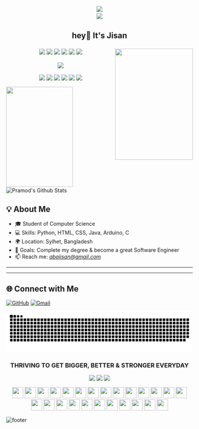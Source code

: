 <div align="center">
  <img height="150" src="https://media.giphy.com/media/M9gbBd9nbDrOTu1Mqx/giphy.gif"  />
</div>

<div align="center">
  <img src="https://visitor-badge.laobi.icu/badge?page_id=abjisan.abjisan&"  />
</div>

###

<h2 align="center">hey👋 It's Jisan</h2>

###


<div>
  <div align="right">
    <img src="https://media.giphy.com/media/oy83DwqHRcR1jJczV3/giphy.gif" align="right" height="300px" width="210px">
  </div>
  
  <div align="left">
    <p align="center">  
      <h3 align="center">
        <img src="https://media.giphy.com/media/DS89v1NqpzCqA/giphy.gif" width="90px">
        <img src="https://media.giphy.com/media/5xaOcLBK3ktpfSfLcVa/giphy.gif" width="50px">
        <img src="https://media.giphy.com/media/QoUU3x1dH505y/giphy.gif" width="50px">
        <img src="https://media.giphy.com/media/LncsBVKWzRKRpzEdMw/giphy.gif" width="50px">
        <img src="https://media.giphy.com/media/KI9S4tfLdMaK4/giphy.gif" width="50px">
        <img src="https://media.giphy.com/media/TlK63Er5sVKVBLMQVMY/giphy.gif" width="50px">
      </h3>
      <p align="center"><img src="https://media.giphy.com/media/ozdUAW4iETQS2OggkO/giphy.gif" width="100px"></p>
      <p align="center">
        <code><a href="https://www.python.org/" target="_blank"><img height="45" src="https://www.vectorlogo.zone/logos/python/python-ar21.svg"></a></code>
        <code><a href="https://jupyter.org/" target="_blank"><img height="45" src="https://www.vectorlogo.zone/logos/jupyter/jupyter-ar21.svg"></a></code>
        <code><a href="https://numpy.org/" target="_blank"><img height="45" src="https://www.vectorlogo.zone/logos/numpy/numpy-ar21.svg"></a></code>
        <code><a href="https://pandas.pydata.org/" target="_blank"><img height="45" src="https://upload.wikimedia.org/wikipedia/commons/e/ed/Pandas_logo.svg"></a></code>
        <code><a href="https://matplotlib.org/" target="_blank"><img height="45" src="https://upload.wikimedia.org/wikipedia/commons/8/84/Matplotlib_icon.svg"></a></code>
        <code><a href="" target="_blank"><img height="45" src="https://seeklogo.com/images/C/c-logo-672525892C-seeklogo.com.png"></a></code>
      </p>
    </p>
   </div>
 </div>

 <div>
<p align="left">
  <img align="center" src="https://media.giphy.com/media/l3fQsvbfwo3rJcmwo/giphy.gif" height="270px" width="180px">
  <img align="center" src="https://github-readme-stats.vercel.app/api?username=abjisan&show_icons=true&title_color=610D4D&icon_color=C949DC&text_color=440A5C&bg_color=F3D3E7" alt="Pramod's Github Stats" width="450px"> 
</p></div>

## 💡 About Me
- 🎓 Student of Computer Science  
- 💻 Skills: Python, HTML, CSS, Java, Arduino, C  
- 🌍 Location: Sylhet, Bangladesh  
- 🎯 Goals: Complete my degree & become a great Software Engineer  
- 📫 Reach me: *abajisan@gmail.com*


---

---

## 🌐 Connect with Me
[![GitHub](https://img.shields.io/badge/GitHub-000?style=for-the-badge&logo=github&logoColor=white)](https://github.com/abjisan)
[![Gmail](https://img.shields.io/badge/Email-D14836?style=for-the-badge&logo=gmail&logoColor=white)](mailto:abajisan@gmail.com)

![snake gif](https://github.com/Platane/snk/raw/output/github-contribution-grid-snake.svg)

<h3 align="center">THRIVING TO GET BIGGER, BETTER & STRONGER EVERYDAY</h3>
<!-- For making transition -->
<p align="center">
<img src="https://media.giphy.com/media/l46CuOJgbOJVjhuw0/giphy.gif" width="270px">
<img src="https://media.giphy.com/media/xTiTnnEWYFqDYVs2RO/giphy.gif" width="120px">
<img src="https://media.giphy.com/media/l46CuOJgbOJVjhuw0/giphy.gif" width="400px"></p>

<p align="center">
  <img src="https://media.giphy.com/media/26BREDkItN0Yy3i6Y/giphy.gif" width="30px" height="30px">
  <img src="https://media.giphy.com/media/26BREDkItN0Yy3i6Y/giphy.gif" width="30px" height="30px">
  <img src="https://media.giphy.com/media/26BREDkItN0Yy3i6Y/giphy.gif" width="30px" height="30px">
  <img src="https://media.giphy.com/media/26BREDkItN0Yy3i6Y/giphy.gif" width="30px" height="30px">
  <img src="https://media.giphy.com/media/26BREDkItN0Yy3i6Y/giphy.gif" width="30px" height="30px">
  <img src="https://media.giphy.com/media/26BREDkItN0Yy3i6Y/giphy.gif" width="30px" height="30px">
  <img src="https://media.giphy.com/media/26BREDkItN0Yy3i6Y/giphy.gif" width="30px" height="30px">
  <img src="https://media.giphy.com/media/26BREDkItN0Yy3i6Y/giphy.gif" width="30px" height="30px">
  <img src="https://media.giphy.com/media/26BREDkItN0Yy3i6Y/giphy.gif" width="30px" height="30px">
  <img src="https://media.giphy.com/media/26BREDkItN0Yy3i6Y/giphy.gif" width="30px" height="30px">
  <img src="https://media.giphy.com/media/26BREDkItN0Yy3i6Y/giphy.gif" width="30px" height="30px">
  <img src="https://media.giphy.com/media/26BREDkItN0Yy3i6Y/giphy.gif" width="30px" height="30px">
  <img src="https://media.giphy.com/media/26BREDkItN0Yy3i6Y/giphy.gif" width="30px" height="30px">
  <img src="https://media.giphy.com/media/26BREDkItN0Yy3i6Y/giphy.gif" width="30px" height="30px">
  <img src="https://media.giphy.com/media/26BREDkItN0Yy3i6Y/giphy.gif" width="30px" height="30px">
  <img src="https://media.giphy.com/media/26BREDkItN0Yy3i6Y/giphy.gif" width="30px" height="30px">
  <img src="https://media.giphy.com/media/26BREDkItN0Yy3i6Y/giphy.gif" width="30px" height="30px">
  <img src="https://media.giphy.com/media/26BREDkItN0Yy3i6Y/giphy.gif" width="30px" height="30px">
  <img src="https://media.giphy.com/media/26BREDkItN0Yy3i6Y/giphy.gif" width="30px" height="30px">
  <img src="https://media.giphy.com/media/26BREDkItN0Yy3i6Y/giphy.gif" width="30px" height="30px">
  <img src="https://media.giphy.com/media/26BREDkItN0Yy3i6Y/giphy.gif" width="30px" height="30px">
  <img src="https://media.giphy.com/media/26BREDkItN0Yy3i6Y/giphy.gif" width="30px" height="30px">
  <img src="https://media.giphy.com/media/26BREDkItN0Yy3i6Y/giphy.gif" width="30px" height="30px">
  <img src="https://media.giphy.com/media/26BREDkItN0Yy3i6Y/giphy.gif" width="30px" height="30px">
  <img src="https://media.giphy.com/media/26BREDkItN0Yy3i6Y/giphy.gif" width="30px" height="30px">
</p>

<!-- Footer Wave -->
![footer](https://capsule-render.vercel.app/api?type=waving&color=0:00C9FF,100:92FE9D&height=150&section=footer)

  


<!--
**abjisan/abjisan** is a ✨ _special_ ✨ repository because its `README.md` (this file) appears on your GitHub profile.

Here are some ideas to get you started:

- 🔭 I’m currently working on ...
- 🌱 I’m currently learning ...
- 👯 I’m looking to collaborate on ...
- 🤔 I’m looking for help with ...
- 💬 Ask me about ...
- 📫 How to reach me: ...
- 😄 Pronouns: ...
- ⚡ Fun fact: ...
-->
